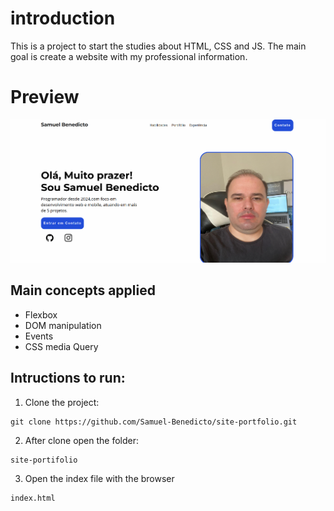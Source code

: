 # introduction

This is a project to start the studies about HTML, CSS and JS.
The main goal is create a website with my professional information.

# Preview

<img src="https://github.com/Samuel-Benedicto/site-portf-lio/blob/main/preview.png" heigth="500"/>

## Main concepts applied

- Flexbox
- DOM manipulation
- Events
- CSS media Query

## Intructions to run:

1. Clone the project:

```
git clone https://github.com/Samuel-Benedicto/site-portfolio.git
```

2. After clone open the folder:

```
site-portifolio
```

3. Open the index file with the browser

```
index.html
```
